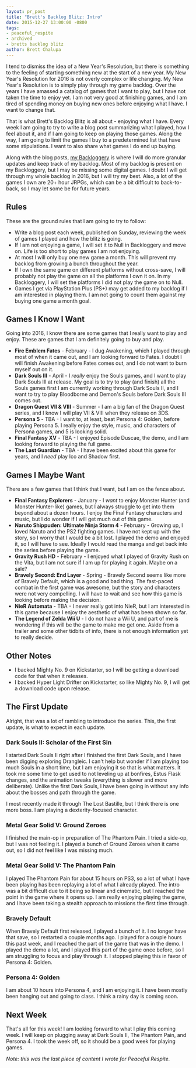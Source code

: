 ```yaml
---
layout: pr_post
title: "Brett's Backlog Blitz: Intro"
date: 2015-12-27 13:00:00 -0800
tags:
- peaceful_respite
- archived
- bretts backlog blitz
author: Brett Chalupa
---
```


I tend to dismiss the idea of a New Year's Resolution, but there is
something to the feeling of starting something new at the start of a new
year. My New Year's Resolution for 2016 is not overly complex or life
changing. My New Year's Resolution is to simply play through my game
backlog. Over the years I have amassed a catalog of games that I want to
play, but I have not taken the time to enjoy yet. I am not very good at
finishing games, and I am tired of spending money on buying new ones
before enjoying what I have. I want to change that.

That is what Brett's Backlog Blitz is all about - enjoying what I have.
Every week I am going to try to write a blog post summarizing what I
played, how I feel about it, and if I am going to keep on playing those
games. Along the way, I am going to limit the games I buy to a
predetermined list that have some stipulations. I want to also share
what games I do end up buying.

Along with the blog posts, [my
Backloggery](http://www.backloggery.com/brettchalupa) is where I will do
more granular updates and keep track of my backlog. Most of my backlog
is present on my Backloggery, but I may be missing some digital games. I
doubt I will get through my whole backlog in 2016, but I will try my
best. Also, a lot of the games I own are 20+ hour JRPGs, which can be a
bit difficult to back-to-back, so I may let some be for future years.

## Rules

These are the ground rules that I am going to try to follow:

- Write a blog post each week, published on Sunday, reviewing the week
  of games I played and how the blitz is going.
- If I am not enjoying a game, I will set it to Null in Backloggery and
  move on. Life is too short to play games I am not enjoying.
- At most I will only buy one new game a month. This will prevent my
  backlog from growing a bunch throughout the year.
- If I own the same game on different platforms without cross-save, I
  will probably not play the game on all the platforms I own it on. In
  my Backloggery, I will set the platforms I did not play the game on to
  Null.
- Games I get via PlayStation Plus (PS+) may get added to my backlog if
  I am interested in playing them. I am not going to count them against
  my buying one game a month goal.

## Games I Know I Want

Going into 2016, I know there are some games that I really want to play
and enjoy. These are games that I am definitely going to buy and play.

- __Fire Emblem Fates__ - February - I dug Awakening, which I played through
  most of when it came out, and I am looking forward to Fates. I doubt I
  will finish Awakening before Fates comes out, and I do not want to
  burn myself out on it.
- __Dark Souls III__ - April - I _really_ enjoy the Souls games, and I want
  to play Dark Souls III at release. My goal is to try to play (and
  finish) all the Souls games first  I am currently working through Dark
  Souls II, and I want to try to play Bloodborne and Demon's Souls
  before Dark Souls III comes out.
- __Dragon Quest VII & VIII__ - Summer - I am a big fan of the Dragon Quest series,
  and I know I will play VII & VIII when they release on 3DS.
- __Persona 5__ - TBA - I want to, at least, beat Persona 4: Golden, before
  playing Persona 5. I really enjoy the style, music, and characters of
  Persona games, and 5 is looking solid.
- __Final Fantasy XV__ - TBA - I enjoyed Episode Duscae, the demo, and I am
  looking forward to playing the full game.
- __The Last Guardian__ - TBA - I have been excited about this game for
  years, and I _need_ play Ico and Shadow first.

## Games I Maybe Want

There are a few games that I think that I want, but I am on the fence
about.

- __Final Fantasy Explorers__ - January - I _want_ to enjoy Monster Hunter
  (and Monster Hunter-like) games, but I always struggle to get into
  them beyond about a dozen hours. I enjoy the Final Fantasy characters
  and music, but I do wonder if I will get much out of this game.
- __Naruto Shippuden: Ultimate Ninja Storm 4__ - February - Growing up, I
  loved Naruto and the PS2 fighting games. I have not kept up with the
  story, so I worry that I would be a bit lost. I played the demo and
  enjoyed it, so I will have to see. Ideally I would read the manga and
  get back into the series before playing the game.
- __Gravity Rush HD__ - February - I enjoyed what I played of Gravity Rush
  on the Vita, but I am not sure if I am up for playing it again. Maybe
  on a sale?
- __Bravely Second: End Layer__ - Spring - Bravely Second seems like more of
  Bravely Default, which is a good and bad thing. The fast-paced combat
  in the first game was awesome, but the story and characters were not
  very compelling. I will have to wait and see how this game is looking
  before making the decision.
- __NieR Automata__ - TBA - I never really got into NieR, but I am
  interested in this game because I enjoy the aesthetic of what has been
  shown so far.
- __The Legend of Zelda Wii U__ - I do not have a Wii U, and part of me is
  wondering if this will be the game to make me get one. Aside from a
  trailer and some other tidbits of info, there is not enough
  information yet to really decide.

## Other Notes

- I backed Mighty No. 9 on Kickstarter, so I will be getting a download
  code for that when it releases.
- I backed Hyper Light Drifter on Kickstarter, so like Mighty No. 9, I will
  get a download code upon release.

## The First Update

Alright, that was a lot of rambling to introduce the series. This, the
first update, is what to expect in each update.

### Dark Souls II: Scholar of the First Sin

I started Dark Souls II right after I finished the first Dark Souls, and
I have been digging exploring Drangleic. I can't help but wonder if I am
playing too much Souls in a short time, but I am enjoying it so that is
what matters. It took me some time to get used to not leveling up at
bonfires, Estus Flask changes, and the animation tweaks (everything is
slower and more deliberate). Unlike the first Dark Souls, I have been
going in without any info about the bosses and path through the game.

I most recently made it through The Lost Bastille, but I think there is
one more boss. I am playing a dexterity-focused character.

### Metal Gear Solid V: Ground Zeroes

I finished the main-op in preparation of The Phantom Pain. I tried a
side-op, but I was not feeling it. I played a bunch of Ground Zeroes
when it came out, so I did not feel like I was missing much.

### Metal Gear Solid V: The Phantom Pain

I played The Phantom Pain for about 15 hours on PS3, so a lot of what I
have been playing has been replaying a lot of what I already played. The
intro was a bit difficult due to it being so linear and cinematic, but I
reached the point in the game where it opens up. I am really enjoying
playing the game, and I have been taking a stealth approach to missions
the first time through.

### Bravely Default

When Bravely Default first released, I played a bunch of it. I no longer
have that save, so I restarted a couple months ago. I played for a
couple hours this past week, and I reached the part of the game that was
in the demo. I played the demo a lot, and I played this part of the game
once before, so I am struggling to focus and play through it. I stopped
playing this in favor of Persona 4: Golden.

### Persona 4: Golden

I am about 10 hours into Persona 4, and I am enjoying it. I have been
mostly been hanging out and going to class. I think a rainy day is
coming soon.

## Next Week

That's all for this week! I am looking forward to what I play this
coming week. I will keep on plugging away at Dark Souls II, The Phantom
Pain, and Persona 4. I took the week off, so it should be a good week
for playing games.

_Note: this was the last piece of content I wrote for Peaceful Respite._
